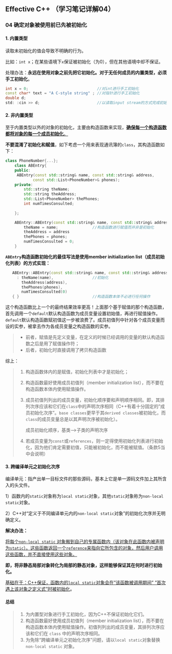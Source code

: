 ## Effective C++   （学习笔记详解04）

### 04 确定对象被使用前已先被初始化

#### 1. 内置类型

读取未初始化的值会导致不明确的行为。

比如：`int x`；在某些语境下`x`保证被初始化（为0），但在其他语境中却不保证。

处理办法：**永远在使用对象之前先把它初始化。对于无任何成员的内置类型，必须手工初始化**。

```c++
int x = 0;                              //对int进行手工初始化
const char* text = "A C-style string" ; //对指针进行手工初始化
double d;
std: :cin >> d;                         //以读取input stream的方式完成初始化.
```



#### 2. 非内置类型

至于内置类型以外的对象的初始化，主要由构造函数来实现，<u>**确保每一个构造函数都将对象的每一个成员初始化**。</u>

**不要混淆了初始化和赋值**，如下考虑一个用来表现通讯簿的`class`，其构造函数如下：

```c++
class PhoneNumber{...};
    class ABEntry{   
    public:
     ABEntry(const std::string& name, const std::string& address, 
            const std::List<PhoneNumber>& phones);    
    private:
        std::string theName;
        std::string theAddress;        
        std::List<PhoneNumber> thePhones;
        int numTimesConsulted;
   
    };

    ABEntry::ABEntry(const std::string& name, const std::string& address, const std::List<PhoneNumber>& phones){
        theName = name;               //构造函数进行赋值而并非是初始化
        theAddress = address
        thePhones = phones;
        numTimesConsulted = 0;
    }
```



**`ABEntry`构造函数初始化的最佳写法是使用member initialization list（成员初始化列表）的方式实现：**

```c++
   ABEntry::ABEntry(const std::string& name, const std::string& address, const std::List<PhoneNumber>& phones)
     : theName(name),                 //初始化
       theAddress(address), 
 	   thePhones(phones), 
	   numTimesConsulted(0)
   { }                                //构造函数本体不必进行任何操作                
```

 这个构造函数比上一个的最终结果效率更高！上面那个基于赋值的那个构造函数，首先调用一个`default`默认构造函数为成员变量设置初始值，再进行赋值操作。`default`默认构造函数赋初值这一步被浪费了。成员初值列中针对各个成员变量而设的实参，被拿去作为各成员变量之构造函数的实参。

> - 前者，赋值是先定义变量，在定义的时候已经调用的变量的默认构造函数之后是用了赋值操作符；
> - 后者，初始化时直接调用了拷贝构造函数



综上：

> 1. 构造函数体内的是赋值，初始化列表中才是初始化；
>
> 2. 构造函数最好使用成员初值列（member initialization list），而不要在构造函数本体内使用赋值操作。
>
> 3. 成员初值列列出的成员变量，初始化顺序要和声明顺序相同。即，其排列次序应该和它们在`class`中的声明次序相同（C++有着十分固定的”成员初始化次序”。`base classes`更早于其`derived classes`被初始化，而`class`的成员变量总是以其声明次序被初始化）。
>
>    成员初始化顺序，基类-->子类的声明次序
>
> 4. 若成员变量为`const`或`references`，则一定得使用初始化列表进行初始化，因为他们肯定需要初值，只能被初始化，而不能被赋值。（条款5当中会说明）



#### 3. 跨编译单元之初始化次序

编译单元：指产出单一目标文件的那些源码，基本上它是单一源码文件加上其所含入的头文件。

1）函数内的`static`对象称为`local static`对象，其他`static`对象称为`non-local static`对象。

2）C++对“定义于不同编译单元内的`non-local static`对象”的初始化次序并无明确定义。

**解决办法：**

<u>将每个`non-local static` 对象搬到自己的专属函数内（该对象在此函数内被声明为`static`）。这些函数返回一个`reference`来指向它所包含的对象，然后用户调用这些函数，并不直接使用这些对象。</u>

**即，将非静态局部对象转化为局部的静态对象，这样能够保证其在何时进行初始化。**

<u>基础在于：C++保证，函数内的`local static`对象会在”该函数被调用期间” ”首次遇上该对象之定义式”时被初始化</u>。

#### 总结

> 1. 为内置型对象进行手工初始化，因为C++不保证初始化它们。
> 2. 构造函数最好使用成员初值列（member initialization list），而不要在构造函数本体内使用赋值操作。初值列列出的成员变量，其排列次序应该和它们在 `class` 中的声明次序相同。
> 3. 为免除“跨编译单元之初始化次序”问题，请以`local static`对象替换`non-local static` 对象。